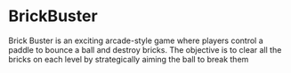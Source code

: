 # BrickBuster
 Brick Buster is an exciting arcade-style game where players control a paddle to bounce a ball and destroy bricks. The objective is to clear all the bricks on each level by strategically aiming the ball to break them

